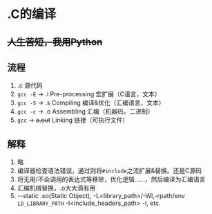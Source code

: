 # .C的编译
~~人生苦短，我用Python~~
---

## 流程
1. .c 源代码
2. `gcc -E` -> .i Pre-processing 宏扩展（C语言，文本）
3. `gcc -S` -> .s Compiling 编译&优化（汇编语言，文本）
4. `gcc -c` -> .o Assembling 汇编（机器码，二进制）
5. `gcc`    -> ~~a.out~~ Linking 链接（可执行文件）

## 解释
1. 略
2. 编译器检查语法错误，通过则将`#include`之流扩展&替换。还是C源码
3. 将无用/不会调用的表达式等移除，优化逻辑……，然后编译为汇编语言
4. 汇编机械替换，.o大大滴有用
5. --static .so(Static Object), -L<library_path>/-Wl,-rpath/env `LD_LIBRARY_PATH` -I<include_headers_path> -l<library>, etc.
